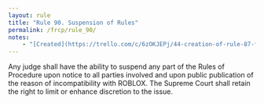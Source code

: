 ```yaml
---
layout: rule
title: "Rule 90. Suspension of Rules"
permalink: /frcp/rule_90/
notes:
    - "[Created](https://trello.com/c/6zOKJEPj/44-creation-of-rule-87-frcp) prior to June 1st, 2025."
---
```


Any judge shall have the ability to suspend any part of the Rules of Procedure upon notice to all parties involved and upon public publication of the reason of incompatibility with ROBLOX. The Supreme Court shall retain the right to limit or enhance discretion to the issue.
